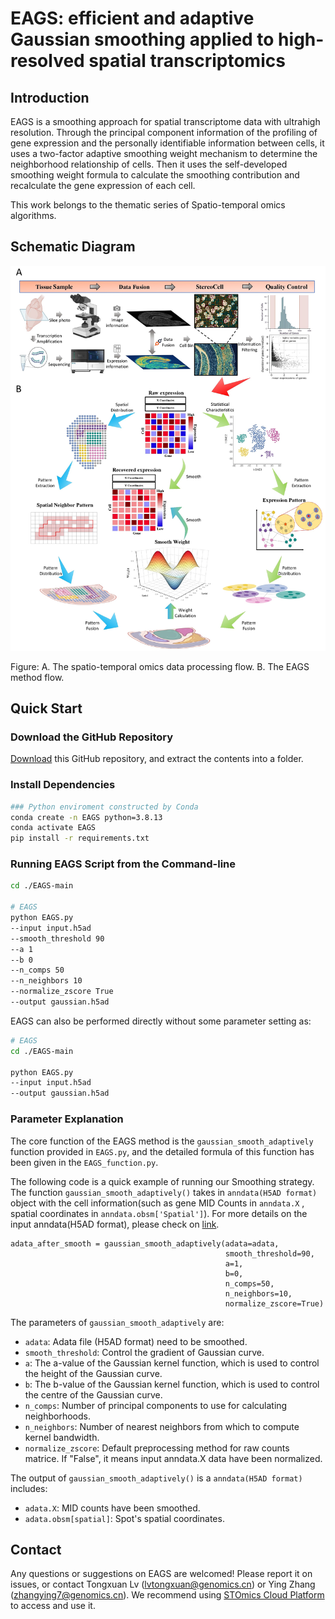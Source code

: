 # EAGS: efficient and adaptive Gaussian smoothing applied to high-resolved spatial transcriptomics
## Introduction
EAGS is a smoothing approach for spatial transcriptome data with ultrahigh resolution. 
Through the principal component information of the profiling of gene expression and the 
personally identifiable information between cells, it uses a two-factor adaptive smoothing 
weight mechanism to determine the neighborhood relationship of cells. Then it uses the 
self-developed smoothing weight formula to calculate the smoothing contribution and 
recalculate the gene expression of each cell.

This work belongs to the thematic series of Spatio-temporal omics algorithms.
## Schematic Diagram
![img.png](img/fig1.jpg)

Figure: A. The spatio-temporal omics data processing flow. B. The EAGS method flow.


## Quick Start

### Download the GitHub Repository
[Download](https://github.com/STOmics/EAGS/archive/refs/heads/main.zip) this GitHub repository, and extract the contents into a folder.


### Install Dependencies
```bash
### Python enviroment constructed by Conda
conda create -n EAGS python=3.8.13
conda activate EAGS
pip install -r requirements.txt
```

### Running EAGS Script from the Command-line

```bash
cd ./EAGS-main

# EAGS
python EAGS.py
--input input.h5ad
--smooth_threshold 90
--a 1
--b 0
--n_comps 50
--n_neighbors 10
--normalize_zscore True
--output gaussian.h5ad
```

EAGS can also be performed directly without some parameter setting as:
```bash
# EAGS
cd ./EAGS-main

python EAGS.py
--input input.h5ad
--output gaussian.h5ad
```

### Parameter Explanation

The core function of the EAGS method is the `gaussian_smooth_adaptively` function provided in `EAGS.py`, and the 
detailed formula of this function has been given in the `EAGS_function.py`.

The following code is a quick example of running our Smoothing strategy. The function `gaussian_smooth_adaptively()` takes 
in `anndata(H5AD format)` 
object with the cell information(such as gene MID Counts in `anndata.X` , spatial coordinates in `anndata.obsm['Spatial']`). 
For more details on the input anndata(H5AD format), please check on [link](https://anndata.readthedocs.io/en/latest/).

    adata_after_smooth = gaussian_smooth_adaptively(adata=adata,
                                                    smooth_threshold=90,
                                                    a=1,
                                                    b=0,
                                                    n_comps=50,
                                                    n_neighbors=10,
                                                    normalize_zscore=True)

The parameters of  `gaussian_smooth_adaptively` are:
- `adata`: Adata file (H5AD format) need to be smoothed.
- `smooth_threshold`: Control the gradient of Gaussian curve.
- `a`: The a-value of the Gaussian kernel function, which is used to control the height of the Gaussian curve.
- `b`: The b-value of the Gaussian kernel function, which is used to control the centre of the Gaussian curve.
- `n_comps`: Number of principal components to use for calculating neighborhoods. 
- `n_neighbors`: Number of nearest neighbors from which to compute kernel bandwidth.
- `normalize_zscore`: Default preprocessing method for raw counts matrice. If "False", it means input anndata.X data 
have been normalized.

The output of `gaussian_smooth_adaptively()` is a `anndata(H5AD format)` includes:
- `adata.X`: MID counts have been smoothed.
- `adata.obsm[spatial]`: Spot's spatial coordinates.


## Contact
Any questions or suggestions on EAGS are welcomed! Please report it on issues, 
or contact Tongxuan Lv (lvtongxuan@genomics.cn) or Ying Zhang (zhangying7@genomics.cn).
We recommend using [STOmics Cloud Platform](https://cloud.stomics.tech/) to access and use it.
